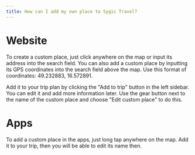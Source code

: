 ```yaml
---
title: How can I add my own place to Sygic Travel?
---
```


# Website

To create a custom place, just click anywhere on the map or input its address into the search field. You can also add a custom place by inputting its GPS coordinates into the search field above the map. Use this format of coordinates: 49.232883, 16.572891.

Add it to your trip plan by clicking the "Add to trip" button in the left sidebar. You can edit it and add more information later. Use the gear button next to the name of the custom place and choose "Edit custom place" to do this.

# Apps

To add a custom place in the apps, just long tap anywhere on the map. Add it to your trip, then you will be able to edit its name then.

